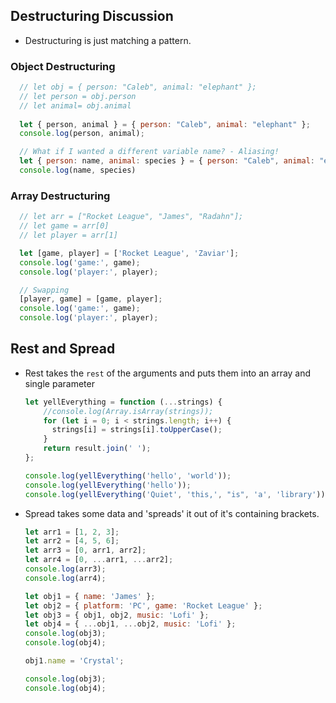 ## Destructuring Discussion

- Destructuring is just matching a pattern.

### Object Destructuring

  ```js
    // let obj = { person: "Caleb", animal: "elephant" };
    // let person = obj.person
    // let animal= obj.animal
    
    let { person, animal } = { person: "Caleb", animal: "elephant" };
    console.log(person, animal);

    // What if I wanted a different variable name? - Aliasing!
    let { person: name, animal: species } = { person: "Caleb", animal: "elephant" };
    console.log(name, species)
  ```

### Array Destructuring

  ```js
    // let arr = ["Rocket League", "James", "Radahn"];
    // let game = arr[0]
    // let player = arr[1]

    let [game, player] = ['Rocket League', 'Zaviar'];
    console.log('game:', game);
    console.log('player:', player);

    // Swapping
    [player, game] = [game, player];
    console.log('game:', game);
    console.log('player:', player);
  ```

## Rest and Spread

- Rest takes the `rest` of the arguments and puts them into an array and single parameter

  ```js
  let yellEverything = function (...strings) {
      //console.log(Array.isArray(strings));
      for (let i = 0; i < strings.length; i++) {
        strings[i] = strings[i].toUpperCase();
      }
      return result.join(' ');
  };

  console.log(yellEverything('hello', 'world'));
  console.log(yellEverything('hello'));
  console.log(yellEverything('Quiet', 'this,', "is", 'a', 'library'));
  ```

- Spread takes some data and 'spreads' it out of it's containing brackets.

  ```js
  let arr1 = [1, 2, 3];
  let arr2 = [4, 5, 6];
  let arr3 = [0, arr1, arr2];
  let arr4 = [0, ...arr1, ...arr2];
  console.log(arr3);
  console.log(arr4);
  
  let obj1 = { name: 'James' };
  let obj2 = { platform: 'PC', game: 'Rocket League' };
  let obj3 = { obj1, obj2, music: 'Lofi' };
  let obj4 = { ...obj1, ...obj2, music: 'Lofi' };
  console.log(obj3);
  console.log(obj4);
  
  obj1.name = 'Crystal';
  
  console.log(obj3);
  console.log(obj4);